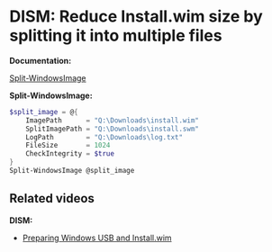 # DISM: Reduce Install.wim size by splitting it into multiple files

<b>Documentation:</b>

[Split-WindowsImage](https://learn.microsoft.com/en-us/powershell/module/dism/split-windowsimage?view=windowsserver2025-ps)

<b>Split-WindowsImage:</b>

```powershell
$split_image = @{
    ImagePath      = "Q:\Downloads\install.wim"
    SplitImagePath = "Q:\Downloads\install.swm"
    LogPath        = "Q:\Downloads\log.txt"
    FileSize       = 1024
    CheckIntegrity = $true
}
Split-WindowsImage @split_image
```

## Related videos

<b>DISM:</b>

* [Preparing Windows USB and Install.wim](https://youtu.be/rdrO4Cqaow4)